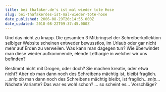 ```yaml
---
title: bei thafaker.de's ist mal wieder tote Hose
slug: bei-thafakerdes-ist-mal-wieder-tote-hose
date_published: 2006-08-29T20:14:55.000Z
date_updated: 2018-08-22T09:37:45.000Z
---
```


Und das nicht zu knapp. Die gesamten 3 Mitbringsel der Schreiberkollektion selbiger Website scheinen entweder bewusstlos, im Urlaub oder gar nicht mehr auf Erden zu verweilen. Was kann man dagegen tun? Wie überwindet man diese wieder aufkommende, elende Lethargie in welcher wir uns befinden?

Bestimmt nicht mit Drogen, oder doch? Sie machen kreativ, oder etwa nicht? Aber ob man dann noch des Schreibens mächtig ist, bleibt fraglich. ...*snip* ob man dann noch des Schreibens mächtig bleibt, ist fraglich...*snip*... Nächste Variante? Das war es wohl schon? ... so scheint es... Vorschläge?
